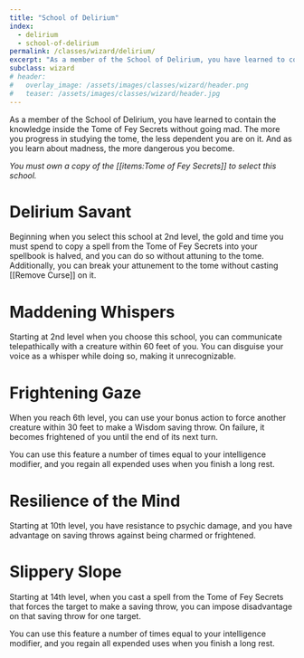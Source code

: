 ```yaml
---
title: "School of Delirium"
index:
  - delirium
  - school-of-delirium
permalink: /classes/wizard/delirium/
excerpt: "As a member of the School of Delirium, you have learned to contain the knowledge inside the Tome of Delirium without going mad."
subclass: wizard
# header:
#   overlay_image: /assets/images/classes/wizard/header.png
#   teaser: /assets/images/classes/wizard/header.jpg
---
```

As a member of the School of Delirium, you have learned to contain the knowledge inside the Tome of Fey Secrets without going mad. The more you progress in studying the tome, the less dependent you are on it. And as you learn about madness, the more dangerous you become.

*You must own a copy of the [[items:Tome of Fey Secrets]] to select this school.*

# Delirium Savant
Beginning when you select this school at 2nd level, the gold and time you must spend to copy a spell from the Tome of Fey Secrets into your spellbook is halved, and you can do so without attuning to the tome. Additionally, you can break your attunement to the tome without casting [[Remove Curse]] on it.

# Maddening Whispers
Starting at 2nd level when you choose this school, you can communicate telepathically with a creature within 60 feet of you. You can disguise your voice as a whisper while doing so, making it unrecognizable.

# Frightening Gaze
When you reach 6th level, you can use your bonus action to force another creature within 30 feet to make a Wisdom saving throw. On failure, it becomes frightened of you until the end of its next turn.

You can use this feature a number of times equal to your intelligence modifier, and you regain all expended uses when you finish a long rest.

# Resilience of the Mind
Starting at 10th level, you have resistance to psychic damage, and you have advantage on saving throws against being charmed or frightened.

# Slippery Slope
Starting at 14th level, when you cast a spell from the Tome of Fey Secrets that forces the target to make a saving throw, you can impose disadvantage on that saving throw for one target.

You can use this feature a number of times equal to your intelligence modifier, and you regain all expended uses when you finish a long rest.
